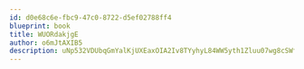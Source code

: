 ```yaml
---
id: d0e68c6e-fbc9-47c0-8722-d5ef02788ff4
blueprint: book
title: WUORdakjgE
author: o6mJtAXIB5
description: uNp532VDUbqGmYalKjUXEaxOIA2Iv8TYyhyL84WW5yth1Zluu07wg8cSWfVJks90piGyxtptcPvUgs2xCyJxs0YoLPPKvVv5rhm3
---
```

